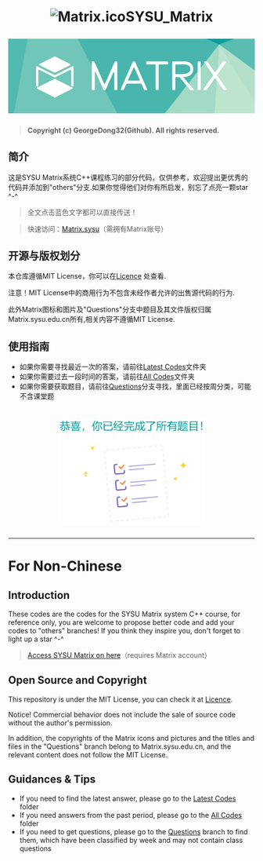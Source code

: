 <h1 align="center">

<img src="https://github.com/GeorgeDong32/SYSU_Matrix_2022/blob/main/Pics/Matrix.ico" alt="Matrix.ico" width="32">SYSU_Matrix
  
<img src="https://github.com/GeorgeDong32/SYSU_Matrix_2022/blob/main/Pics/Matrix_title.jpeg" alt="Matrix" width="600">
</h1>

> **Copyright (c) GeorgeDong32(Github). All rights reserved.**
## 简介
这是SYSU Matrix系统C++课程练习的部分代码，仅供参考，欢迎提出更优秀的代码并添加到"others"分支.如果你觉得他们对你有所启发，别忘了点亮一颗star ^-^
> 全文点击蓝色文字都可以直接传送！

> 快速访问：[Matrix.sysu](https://matrix.sysu.edu.cn/login)（需拥有Matrix账号）
## 开源与版权划分
本仓库遵循MIT License，你可以在[Licence](https://github.com/GeorgeDong32/SYSU_Matrix_2022/blob/main/LICENSE) 处查看.

注意！MIT License中的商用行为不包含未经作者允许的出售源代码的行为.

此外Matrix图标和图片及"Questions"分支中题目及其文件版权归属Matrix.sysu.edu.cn所有,相关内容不遵循MIT License.

## 使用指南
* 如果你需要寻找最近一次的答案，请前往[Latest Codes](https://github.com/GeorgeDong32/SYSU_Matrix_2022/tree/main/Latest%20Codes)文件夹
* 如果你需要过去一段时间的答案，请前往[All Codes](https://github.com/GeorgeDong32/SYSU_Matrix_2022/tree/main/All%20Codes)文件夹
* 如果你需要获取题目，请前往[Questions](https://github.com/GeorgeDong32/SYSU_Matrix_2022/tree/Questions)分支寻找，里面已经按周分类，可能不含课堂题
<h1 align="center">
<img src="https://github.com/GeorgeDong32/SYSU_Matrix_2022/blob/main/Pics/All_Finished.png" alt="Finished" width="300">
</h1>

-----------------------
# For Non-Chinese

## Introduction
These codes are the codes for the SYSU Matrix system C++ course, for reference only, you are welcome to propose better code and add your codes to "others" branches! If you think they inspire you, don't forget to light up a star ^-^

> [Access SYSU Matrix on here](https://matrix.sysu.edu.cn/login)（requires Matrix account）

## Open Source and Copyright
This repository is under the MIT License, you can check it at [Licence](https://github.com/GeorgeDong32/SYSU_Matrix_2022/blob/main/LICENSE).

Notice! Commercial behavior does not include the sale of source code without the author's permission.

In addition, the copyrights of the Matrix icons and pictures and the titles and files in the "Questions" branch belong to Matrix.sysu.edu.cn, and the relevant content does not follow the MIT License.

## Guidances & Tips
* If you need to find the latest answer, please go to the [Latest Codes](https://github.com/GeorgeDong32/SYSU_Matrix_2022/tree/main/Latest%20Codes) folder
* If you need answers from the past period, please go to the [All Codes](https://github.com/GeorgeDong32/SYSU_Matrix_2022/tree/main/All%20Codes) folder
* If you need to get questions, please go to the [Questions](https://github.com/GeorgeDong32/SYSU_Matrix_2022/tree/Questions) branch to find them, which have been classified by week and may not contain class questions

